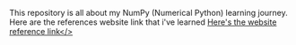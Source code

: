 This repository is all about my NumPy (Numerical Python) learning journey. Here are the references website link that i've learned
<a href="https://numpy.org/doc">Here's the website reference link</>
